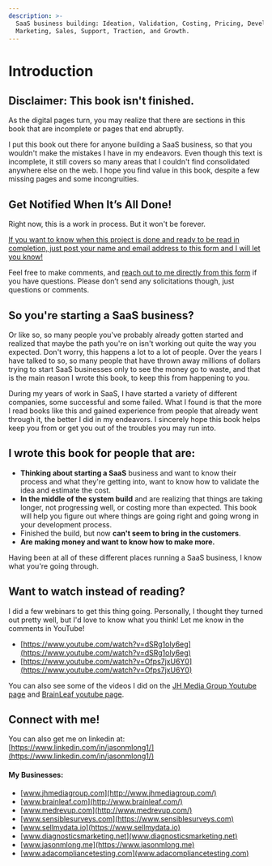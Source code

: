 ```yaml
---
description: >-
  SaaS business building: Ideation, Validation, Costing, Pricing, Development,
  Marketing, Sales, Support, Traction, and Growth.
---
```


# Introduction

## Disclaimer: This book isn't finished.

As the digital pages turn, you may realize that there are sections in this book that are incomplete or pages that end abruptly. 

I put this book out there for anyone building a SaaS business, so that you wouldn't make the mistakes I have in my endeavors. Even though this text is incomplete, it still covers so many areas that I couldn't find consolidated anywhere else on the web. I hope you find value in this book, despite a few missing pages and some incongruities. 

## Get Notified When It’s All Done!

Right now, this is a work in process. But it won't be forever. 

[If you want to know when this project is done and ready to be read in completion, just post your name and email address to this form and I will let you know!](https://docs.google.com/forms/d/e/1FAIpQLSdjneuCPSMfKS8VEm4AKZkEEoaxN80boVP5SijE_oFPRFDm-w/viewform?usp=sf_link)

Feel free to make comments, and [reach out to me directly from this form](https://jasonmlong.me/contact) if you have questions. Please don’t send any solicitations though, just questions or comments.

## So you're starting a SaaS business?

Or like so, so many people you've probably already gotten started and realized that maybe the path you're on isn't working out quite the way you expected. Don't worry, this happens a lot to a lot of people. Over the years I have talked to so, so many people that have thrown away millions of dollars trying to start SaaS businesses only to see the money go to waste, and that is the main reason I wrote this book, to keep this from happening to you.

During my years of work in SaaS, I have started a variety of different companies, some successful and some failed. What I found is that the more I read books like this and gained experience from people that already went through it, the better I did in my endeavors. I sincerely hope this book helps keep you from or get you out of the troubles you may run into.

## I wrote this book for people that are:

* **Thinking about starting a SaaS** business and want to know their process and what they're getting into, want to know how to validate the idea and estimate the cost.
* **In the middle of the system build** and are realizing that things are taking longer, not progressing well, or costing more than expected. This book will help you figure out where things are going right and going wrong in your development process.
* Finished the build, but now **can't seem to bring in the customers**.  
* **Are making money and want to know how to make more.**

Having been at all of these different places running a SaaS business, I know what you're going through.

## Want to watch instead of reading?

I did a few webinars to get this thing going. Personally, I thought they turned out pretty well, but I'd love to know what you think! Let me know in the comments in YouTube!

* [https://www.youtube.com/watch?v=dSRg1oIy6eg](https://www.youtube.com/watch?v=dSRg1oIy6eg)
* [https://www.youtube.com/watch?v=Ofps7jxU6Y0](https://www.youtube.com/watch?v=Ofps7jxU6Y0)

You can also see some of the videos I did on the [JH Media Group Youtube page](https://www.youtube.com/channel/UC0OcAfHmr6XfIEUJcyf9mUg?view_as=subscriber) and [BrainLeaf youtube page](https://www.youtube.com/channel/UCQcDIql6ZaJNLYMmUDlndyA?view_as=subscriber). 

## Connect with me!

You can also get me on linkedin at: [https://www.linkedin.com/in/jasonmlong1/](https://www.linkedin.com/in/jasonmlong1/)

#### My Businesses:

* [www.jhmediagroup.com](http://www.jhmediagroup.com/)
* [www.brainleaf.com](http://www.brainleaf.com/)
* [www.medrevup.com](http://www.medrevup.com/)
* [www.sensiblesurveys.com](https://www.sensiblesurveys.com)
* [www.sellmydata.io](https://www.sellmydata.io)
* [www.diagnosticsmarketing.net](www.diagnosticsmarketing.net)
* [www.jasonmlong.me](https://www.jasonmlong.me)
* [www.adacompliancetesting.com](www.adacompliancetesting.com)

